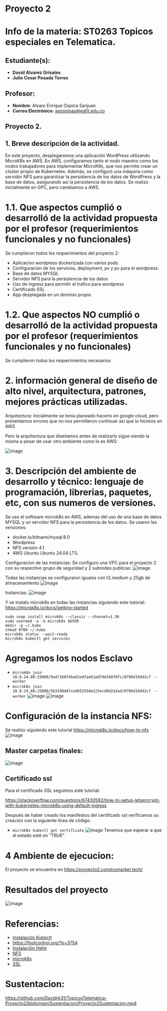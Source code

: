 # Proyecto 2
# Info de la materia: ST0263 Topicos especiales en Telematica.

## Estudiante(s):
- **David Alvarez Grisales**
- **Julio Cesar Posada Torres** 

## Profesor:
- **Nombre:** Alvaro Enrique Ospina Sanjuan
- **Correo Electrónico:** aeospinas@eafit.edu.co

## Proyecto 2.

## 1. Breve descripción de la actividad.
En este proyecto, desplegaremos una aplicación WordPress utilizando MicroK8s en AWS. En AWS, configuramos tanto el nodo maestro como los nodos trabajadores para implementar MicroK8s, que nos permite crear un clúster propio de Kubernetes. Además, se configuró una máquina como servidor NFS para garantizar la persistencia de los datos de WordPress y la base de datos, asegurando así la persistencia de los datos.
Se realizo inicialmente en GPC, pero cambiamos a AWS.

# 1.1. Que aspectos cumplió o desarrolló de la actividad propuesta por el profesor (requerimientos funcionales y no funcionales)

Se cumplieron todos los requerimientos del proyecto 2:
- Aplicacion wordpress dockerizada con varios pods.
- Configuracion de los servicios, deployment, pv y pv para el wordpress.
- Base de datos MYSQL
- Servidor NFS para la persistencia de los datos
- Uso de ingress para permitir el trafico para wordpress
- Certificado SSL
- App desplegada en un dominio propio

# 1.2. Que aspectos NO cumplió o desarrolló de la actividad propuesta por el profesor (requerimientos funcionales y no funcionales)
Se cumplieron todos los requerimientos necesarios
# 2. información general de diseño de alto nivel, arquitectura, patrones, mejores prácticas utilizadas.
Arquitectura:
Inicialmente se tenia planeado hacerlo en google cloud, pero presentamos errores que no nos permitieron continuar asi que lo hicimos en AWS

Pero la arquitectura que diseñamos antes de realizarlo sigue siendo la misma a pesar de usar otro ambiente como lo es AWS:

![image](https://github.com/Davidrk31/TopicosTelematica-Proyecto2/assets/89051979/53f1472c-cb73-4fbe-81b4-87e426e8c319)


# 3. Descripción del ambiente de desarrollo y técnico: lenguaje de programación, librerias, paquetes, etc, con sus numeros de versiones.
Se uso el software microk8s en AWS, ademas del uso de una base de datos MYSQL y un servidor NFS para la persistencia de los datos.
Se usaron las versiones:
- docker.io/bitnami/mysql:8.0
- Wordpress
- NFS versión 4.1
- AWS Ubuntu Ubuntu 24.04 LTS.

Configuracion de las instancias:
Se configuro una VPC para el proyecto 2 con su respectivo grupo de seguridad y 2 subredes publicas:
![image](https://github.com/Davidrk31/TopicosTelematica-Proyecto2/blob/main/imagenes/VPCconf.jpg)

Todas las instancias se configuraron iguales con t2.medium y 25gb de almacenamiento
![image](https://github.com/Davidrk31/TopicosTelematica-Proyecto2/blob/main/imagenes/ConfigInstancias.jpg)


Instancias:
![image](https://github.com/Davidrk31/TopicosTelematica-Proyecto2/blob/main/imagenes/Instancias.jpg)

Y se instalo microk8s en todas las instancias siguiendo este tutorial:
https://microk8s.io/docs/getting-started

```
sudo snap install microk8s --classic --channel=1.30
sudo usermod -a -G microk8s $USER
mkdir -p ~/.kube
chmod 0700 ~/.kube
microk8s status --wait-ready
microk8s kubectl get services
```

# Agregamos los nodos Esclavo
- `microk8s join 10.0.24.88:25000/9a47166f45a62e47ae61ed7de54070fc/0796d19dd2c7 --worker`
- `microk8s join 10.0.24.88:25000/5b3349d47cedb52550e223ecd0d2a3ad/0796d19dd2c7 --worker`
![image](https://github.com/Davidrk31/TopicosTelematica-Proyecto2/blob/main/imagenes/Slave1.jpg)
![image](https://github.com/Davidrk31/TopicosTelematica-Proyecto2/blob/main/imagenes/Slave2.jpg)

# Configuración de la instancia NFS:
Se realizo siguiendo este tutorial https://microk8s.io/docs/how-to-nfs 
![image](https://github.com/Davidrk31/TopicosTelematica-Proyecto2/blob/main/imagenes/HistorialNFS.jpg)


## Master carpetas finales:
![image](https://github.com/Davidrk31/TopicosTelematica-Proyecto2/blob/main/imagenes/CarpetaMaster.jpg)

## Certificado ssl
Para el certificado SSL seguimos este tutorial:

https://stackoverflow.com/questions/67430592/how-to-setup-letsencrypt-with-kubernetes-microk8s-using-default-ingress

Después de haber creado los manifestos del certificado ssl verificamos su creación con la siguiente línea de código:
- `microk8s kubectl get certificate`
![image](https://github.com/Davidrk31/TopicosTelematica-Proyecto2/blob/main/imagenes/True.jpg)
Tenemos que esperar a que el estado esté en "TRUE"

# 4 Ambiente de ejecucion:
El proyecto se encuentra   en https://proyecto2.construmarket.tech/

# Resultados del proyecto
![image](https://github.com/Davidrk31/TopicosTelematica-Proyecto2/blob/main/imagenes/haise.jpg)


# Referencias:
* [Instalación Kubectl](https://docs.aws.amazon.com/eks/latest/userguide/install-kubectl.html)
* https://foolcontrol.org/?p=3754
* [Instalación Helm](https://helm.sh/docs/intro/install/)
* [NFS](https://microk8s.io/docs/how-to-nfs)
* [microk8s](https://microk8s.io/docs/getting-started)
* [SSL](https://stackoverflow.com/questions/67430592/how-to-setup-letsencrypt-with-kubernetes-microk8s-using-default-ingress)


# Sustentacion:

https://github.com/Davidrk31/TopicosTelematica-Proyecto2/blob/main/Sustentacion/Proyecto2Sustentacion.mp4
